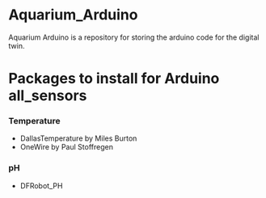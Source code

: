 # Aquarium_Arduino
Aquarium Arduino is a repository for storing the arduino code for the digital twin. 

# Packages to install for Arduino all_sensors
### Temperature
- DallasTemperature by Miles Burton
- OneWire by Paul Stoffregen

### pH
- DFRobot_PH

